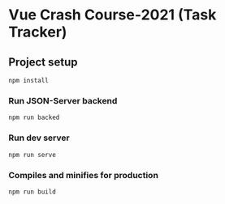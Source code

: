 # Vue Crash Course-2021 (Task Tracker)

## Project setup
```
npm install
```
### Run JSON-Server backend
```
npm run backed
``` 

### Run dev server
```
npm run serve
```

### Compiles and minifies for production
```
npm run build
```
